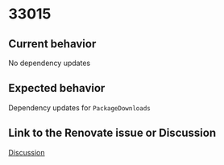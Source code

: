 # 33015

## Current behavior

No dependency updates

## Expected behavior

Dependency updates for `PackageDownloads`

## Link to the Renovate issue or Discussion

[Discussion](https://github.com/renovatebot/renovate/discussions/33015)
